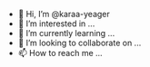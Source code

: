 - 👋 Hi, I’m @karaa-yeager
- 👀 I’m interested in ...
- 🌱 I’m currently learning ...
- 💞️ I’m looking to collaborate on ...
- 📫 How to reach me ...

<!---
karaa-yeager/karaa-yeager is a ✨ special ✨ repository because its `README.md` (this file) appears on your GitHub profile.
You can click the Preview link to take a look at your changes.
--->
